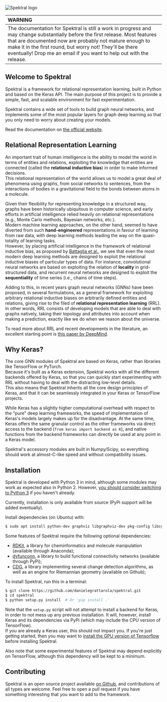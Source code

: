 ![Spektral logo](https://danielegrattarola.github.io/spektral/img/logo_black.png)

|WARNING|
|:------|
| The documentation for Spektral is still a work in progress and may change substantially before the first release. Most features that are documented now are probably not mature enough to make it in the first round, but worry not! They'll be there eventually! Drop me an email if you want to help out with the release.|

## Welcome to Spektral
Spektral is a framework for relational representation learning, built in
Python and based on the Keras API.
The main purpose of this project is to provide a simple, fast, and
scalable environment for fast experimentation.

Spektral contains a wide set of tools to build graph neural networks, and 
implements some of the most popular layers for graph deep learning so that you 
only need to worry about creating your models.

Read the documentation on [the official website](https://danielegrattarola.github.io/spektral).

## Relational Representation Learning
An important trait of human intelligence is the ability to model the world 
in terms of entities and relations, exploiting the knowledge that entities are 
connected (called the __relational inductive bias__) in order to make informed 
decisions.  
This relational representation of the world allows us to model a great deal of
phenomena using graphs, from social networks to sentences, from the 
interactions of bodies in a gravitational field to the bonds between atoms in a 
molecule. 

Given their flexibility for representing knowledge in a structured way, graphs 
have been historically ubiquitous in computer science, and early efforts in 
artificial intelligence relied heavily on relational representations 
(e.g., Monte Carlo methods, Bayesian networks, etc.).  
Modern machine learning approaches, on the other hand, seemed to have diverted 
from such __hand-engineered__ representations in favour of learning from 
raw data, with deep learning methods leading the way on the quasi-totality of 
learning tasks.    
However, by placing artificial intelligence in the framework of relational 
inductive bias, as proposed by [Battaglia et al.](https://arxiv.org/abs/1806.01261), 
we see that even the most modern deep learning methods are designed to exploit 
the relational inductive biases of particular types of data. For instance, 
convolutional neural networks are based on exploiting the relation of __locality__ 
in grid-structured data, and recurrent neural networks are designed to exploit 
the __sequentiality__ of time series (i.e., chains of time steps).

Adding to this, in recent years graph neural networks (GNNs) have been proposed, 
in several formulations, as a general framework for exploiting arbitrary 
relational inductive biases on arbitrarily defined entities and relations, giving
rise to the filed of __relational representation learning__ (RRL).  
In other words, RRL consists of developing models that are able to deal with 
graphs natively, taking their topology and attributes into account when making
a prediction, exactly like we do when we reason about the universe.

To read more about RRL and recent developments in the literature, an excellent
starting point is [this paper by DeepMind](https://arxiv.org/abs/1806.01261).

## Why Keras?
The core GNN modules of Spektral are based on Keras, rather than libraries like 
TensorFlow or PyTorch.  
Because it's built as a Keras extension, Spektral works with all the different 
backends offered by Keras, so that you can quickly start experimenting with RRL 
without having to deal with the distracting low-level details.   
This also means that Spektral inherits all the core design principles of
Keras, and that it can be seamlessly integrated in your Keras or TensorFlow 
projects. 

While Keras has a slightly higher computational overhead with respect to
the "pure" deep learning frameworks, the speed of implementation of
Keras's models largely makes up for the disadvantage. At the same time,
Keras offers the same granular control as the other frameworks via
direct access to the backend (`from keras import backend as K`), and
native functions from the backend frameworks can directly be used at any
point in a Keras model.

Spektral's accessory modules are built in Numpy/Scipy, so everything should work 
at almost-C-like speed and without compatibility issues.

## Installation
Spektral is developed with Python 3 in mind, although some modules may
work as expected also in Python 2. However, [you should consider
switching to Python 3](https://python3statement.org/) if you haven't
already.

Currently, installation is only available from source (PyPi support will
be added eventually).

Install dependencies (on Ubuntu) with:
```sh
$ sudo apt install python-dev graphviz libgraphviz-dev pkg-config libcgraph
```

Some features of Spektral require the following optional dependencies:

 - [RDKit](http://www.rdkit.org/docs/index.html), a library for cheminformatics 
 and molecule manipulation (available through Anaconda);
 - [dyfunconn](https://dyfunconn.readthedocs.io/), a library to build functional 
 connectivity networks (available through PyPi);
 - [CDG](https://github.com/dan-zam/cdg), a library implementing several change 
 detection algorithms, as well as an engine for Riemannian geometry (available 
 on Github);

To install Spektral, run this in a terminal:
```sh
$ git clone https://github.com/danielegrattarola/spektral.git
$ cd spektral
$ python setup.py install  # Or 'pip install .'
```

Note that the `setup.py` script will not attempt to install a backend for Keras,
in order to not mess up any previous installation. 
It will, however, install Keras and its dependencies via PyPi (which may include 
the CPU version of TensorFlow).    
If you are already a Keras user, this should not impact you. If you're
just getting started, then you may want to [install the GPU version of Tensorflow](https://www.tensorflow.org/install/) 
before installing Spektral.

Also note that some experimental features of Spektral may depend explicitly on 
TensorFlow, although this dependency will be kept to a minimum.

## Contributing
Spektral is an open source project available [on Github](https://github.com/danielegrattarola/spektral),
and contributions of all types are welcome. Feel free to open a pull request if 
you have something interesting that you want to add to the framework.
